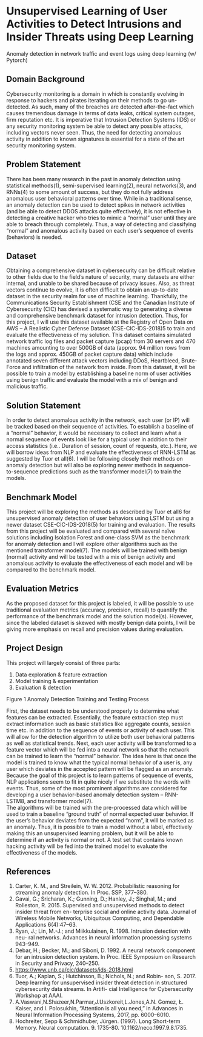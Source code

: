 # Unsupervised Learning of User Activities to Detect Intrusions and Insider Threats using Deep Learning
Anomaly detection in network traffic and event logs using deep learning (w/ Pytorch)


## Domain Background
Cybersecurity monitoring is a domain in which is constantly evolving in response to hackers and pirates iterating on their methods to go un-detected. As such, many of the breaches are detected after-the-fact which causes tremendous damage in terms of data leaks, critical system outages, firm reputation etc. It is imperative that Intrusion Detection Systems (IDS) or any security monitoring system be able to detect any possible attacks, including vectors never seen. Thus, the need for detecting anomalous activity in addition to known signatures is essential for a state of the art security monitoring system.

## Problem Statement
There has been many research in the past in anomaly detection using statistical methods(1), semi-supervised learning(2), neural networks(3), and RNNs(4) to some amount of success, but they do not fully address anomalous user behavioral patterns over time. While in a traditional sense, an anomaly detection can be used to detect spikes in network activities (and be able to detect DDOS attacks quite effectively), it is not effective in detecting a creative hacker who tries to mimic a “normal” user until they are able to breach through completely. Thus, a way of detecting and classifying “normal” and anomalous activity based on each user’s sequence of events (behaviors) is needed.

## Dataset
Obtaining a comprehensive dataset in cybersecurity can be difficult relative to other fields due to the field’s nature of security, many datasets are either internal, and unable to be shared because of privacy issues. Also, as threat vectors continue to evolve, it is often difficult to obtain an up-to-date dataset in the security realm for use of machine learning. Thankfully, the Communications Security Establishment (CSE and the Canadian Institute of Cybersecurity (CIC) has devised a systematic way to generating a diverse and comprehensive benchmark dataset for intrusion detection. Thus, for this project, I will use this dataset available at the Registry of Open Data on AWS – A Realistic Cyber Defense Dataset (CSE-CIC-IDS-2018)5 to train and evaluate the effectiveness of my solution. This dataset contains simulated network traffic log files and packet capture (pcap) from 30 servers and 470 machines amounting to over 500GB of data (approx. 94 million rows from the logs and approx. 450GB of packet capture data) which include annotated seven different attack vectors including DDoS, Heartbleed, Brute-Force and infiltration of the network from inside. 
From this dataset, it will be possible to train a model by establishing a baseline norm of user activities using benign traffic and evaluate the model with a mix of benign and malicious traffic. 

## Solution Statement
In order to detect anomalous activity in the network, each user (or IP) will be tracked based on their sequence of activities. To establish a baseline of a “normal” behavior, it would be necessary to collect and learn what a normal sequence of events look like for a typical user in addition to their access statistics (i.e.. Duration of session, count of requests, etc.). Here, we will borrow ideas from NLP and evaluate the effectiveness of RNN-LSTM as suggested by Tuor et all(6). I will be following closely their methods on anomaly detection but will also be exploring newer methods in sequence-to-sequence predictions such as the transformer model(7) to train the models. 

## Benchmark Model
This project will be exploring the methods as described by Tuor et all6 for unsupervised anomaly detection of user behaviors using LSTM but using a newer dataset CSE-CIC-IDS-2018(5) for training and evaluation. The results from this project will be evaluated and compared with several naïve solutions including Isolation Forest and one-class SVM as the benchmark for anomaly detection and I will explore other algorithms such as the mentioned transformer model(7). 
The models will be trained with benign (normal) activity and will be tested with a mix of benign activity and anomalous activity to evaluate the effectiveness of each model and will be compared to the benchmark model.

## Evaluation Metrics
As the proposed dataset for this project is labeled, it will be possible to use traditional evaluation metrics (accuracy, precision, recall) to quantify the performance of the benchmark model and the solution model(s). However, since the labeled dataset is skewed with mostly benign data points, I will be giving more emphasis on recall and precision values during evaluation.

## Project Design
This project will largely consist of three parts:
1.	Data exploration & feature extraction 
2.	Model training & experimentation 
3.	Evaluation & detection


Figure 1 Anomaly Detection Training and Testing Process

First, the dataset needs to be understood properly to determine what features can be extracted. Essentially, the feature extraction step must extract information such as basic statistics like aggregate counts, session time etc. in addition to the sequence of events or activity of each user. This will allow for the detection algorithm to utilize both user behavioral patterns as well as statistical trends.
Next, each user activity will be transformed to a feature vector which will be fed into a neural network so that the network can be trained to learn the “normal” behavior. The idea here is that once the model is trained to know what the typical normal behavior of a user is, any user which deviates in the accepted pattern will be flagged as an anomaly.
Because the goal of this project is to learn patterns of sequence of events, NLP applications seem to fit in quite nicely if we substitute the words with events. Thus, some of the most prominent algorithms are considered for developing a user behavior-based anomaly detection system – RNN-LSTM8, and transformer model(7).  
The algorithms will be trained with the pre-processed data which will be used to train a baseline “ground truth” of normal expected user behavior. If the user’s behavior deviates from the expected “norm”, it will be marked as an anomaly. Thus, it is possible to train a model without a label, effectively making this an unsupervised learning problem, but it will be able to determine if an activity is normal or not. A test set that contains known hacking activity will be fed into the trained model to evaluate the effectiveness of the models.





## References
1. Carter, K. M., and Streilein, W. W. 2012. Probabilistic reasoning for streaming anomaly detection. In Proc. SSP, 377–380. 
2. Gavai, G.; Sricharan, K.; Gunning, D.; Hanley, J.; Singhal, M.; and Rolleston, R. 2015. Supervised and unsupervised methods to detect insider threat from en- terprise social and online activity data. Journal of Wireless Mobile Networks, Ubiquitous Computing, and Dependable Applications 6(4):47–63. 
3. Ryan, J.; Lin, M.-J.; and Miikkulainen, R. 1998. Intrusion detection with neu- ral networks. Advances in neural information processing systems 943–949. 
4. Debar, H.; Becker, M.; and Siboni, D. 1992. A neural network component for an intrusion detection system. In Proc. IEEE Symposium on Research in Security and Privacy, 240–250. 
5. https://www.unb.ca/cic/datasets/ids-2018.html
6. Tuor, A.; Kaplan, S.; Hutchinson, B.; Nichols, N.; and Robin- son, S. 2017. Deep learning for unsupervised insider threat detection in structured cybersecurity data streams. In Artifi- cial Intelligence for Cybersecurity Workshop at AAAI. 
7. A.Vaswani,N.Shazeer,N.Parmar,J.Uszkoreit,L.Jones,A.N. Gomez, Ł. Kaiser, and I. Polosukhin, “Attention is all you need,” in Advances in Neural Information Processing Systems, 2017, pp. 6000–6010. 
8. Hochreiter, Sepp & Schmidhuber, Jürgen. (1997). Long Short-term Memory. Neural computation. 9. 1735-80. 10.1162/neco.1997.9.8.1735.

